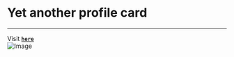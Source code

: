# Yet another profile card
_____
Visit [**`here`**](https://bot-7037.github.io/ProfileCard3/)
<br>
![Image](./Demo/MyVideo.gif)
